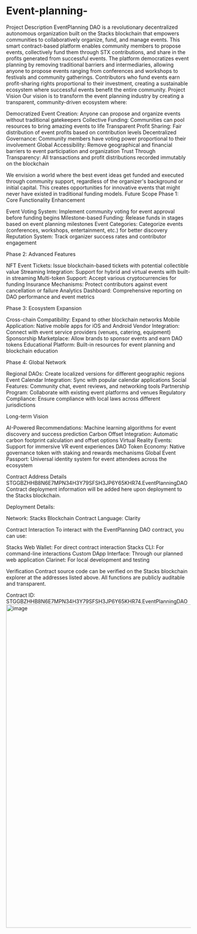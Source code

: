 # Event-planning-
Project Description
EventPlanning DAO is a revolutionary decentralized autonomous organization built on the Stacks blockchain that empowers communities to collaboratively organize, fund, and manage events. This smart contract-based platform enables community members to propose events, collectively fund them through STX contributions, and share in the profits generated from successful events.
The platform democratizes event planning by removing traditional barriers and intermediaries, allowing anyone to propose events ranging from conferences and workshops to festivals and community gatherings. Contributors who fund events earn profit-sharing rights proportional to their investment, creating a sustainable ecosystem where successful events benefit the entire community.
Project Vision
Our vision is to transform the event planning industry by creating a transparent, community-driven ecosystem where:

Democratized Event Creation: Anyone can propose and organize events without traditional gatekeepers
Collective Funding: Communities can pool resources to bring amazing events to life
Transparent Profit Sharing: Fair distribution of event profits based on contribution levels
Decentralized Governance: Community members have voting power proportional to their involvement
Global Accessibility: Remove geographical and financial barriers to event participation and organization
Trust Through Transparency: All transactions and profit distributions recorded immutably on the blockchain

We envision a world where the best event ideas get funded and executed through community support, regardless of the organizer's background or initial capital. This creates opportunities for innovative events that might never have existed in traditional funding models.
Future Scope
Phase 1: Core Functionality Enhancement

Event Voting System: Implement community voting for event approval before funding begins
Milestone-based Funding: Release funds in stages based on event planning milestones
Event Categories: Categorize events (conferences, workshops, entertainment, etc.) for better discovery
Reputation System: Track organizer success rates and contributor engagement

Phase 2: Advanced Features

NFT Event Tickets: Issue blockchain-based tickets with potential collectible value
Streaming Integration: Support for hybrid and virtual events with built-in streaming
Multi-token Support: Accept various cryptocurrencies for funding
Insurance Mechanisms: Protect contributors against event cancellation or failure
Analytics Dashboard: Comprehensive reporting on DAO performance and event metrics

Phase 3: Ecosystem Expansion

Cross-chain Compatibility: Expand to other blockchain networks
Mobile Application: Native mobile apps for iOS and Android
Vendor Integration: Connect with event service providers (venues, catering, equipment)
Sponsorship Marketplace: Allow brands to sponsor events and earn DAO tokens
Educational Platform: Built-in resources for event planning and blockchain education

Phase 4: Global Network

Regional DAOs: Create localized versions for different geographic regions
Event Calendar Integration: Sync with popular calendar applications
Social Features: Community chat, event reviews, and networking tools
Partnership Program: Collaborate with existing event platforms and venues
Regulatory Compliance: Ensure compliance with local laws across different jurisdictions

Long-term Vision

AI-Powered Recommendations: Machine learning algorithms for event discovery and success prediction
Carbon Offset Integration: Automatic carbon footprint calculation and offset options
Virtual Reality Events: Support for immersive VR event experiences
DAO Token Economy: Native governance token with staking and rewards mechanisms
Global Event Passport: Universal identity system for event attendees across the ecosystem

Contract Address Details
STGGBZHHB8N6E7MPN34H3Y79SFSH3JP6Y65KHR74.EventPlanningDAO
Contract deployment information will be added here upon deployment to the Stacks blockchain.

Deployment Details:

Network: Stacks Blockchain
Contract Language: Clarity

Contract Interaction
To interact with the EventPlanning DAO contract, you can use:

Stacks Web Wallet: For direct contract interaction
Stacks CLI: For command-line interactions
Custom DApp Interface: Through our planned web application
Clarinet: For local development and testing

Verification
Contract source code can be verified on the Stacks blockchain explorer at the addresses listed above. All functions are publicly auditable and transparent.

Contract ID: STGGBZHHB8N6E7MPN34H3Y79SFSH3JP6Y65KHR74.EventPlanningDAO
<img width="1442" height="879" alt="image" src="https://github.com/user-attachments/assets/712e80bb-5124-421f-8041-ddbf4fa3d3b9" />

